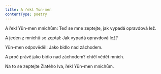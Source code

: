 ```yaml
---
title: A řekl Yün-men
contentType: poetry
---
```


<section>

A řekl Yün-men mnichům: Teď se mne zeptejte, jak vy­padá opravdová lež.

A jeden z mnichů se zeptal: Jak vypadá opravdová lež?

Yün-men odpověděl: Jako bidlo nad záchodem.

A proč právě jako bidlo nad záchodem? chtěl vědět mnich.

Na to se zeptejte Zlatého lva, řekl Yün-men mnichům.

</section>
